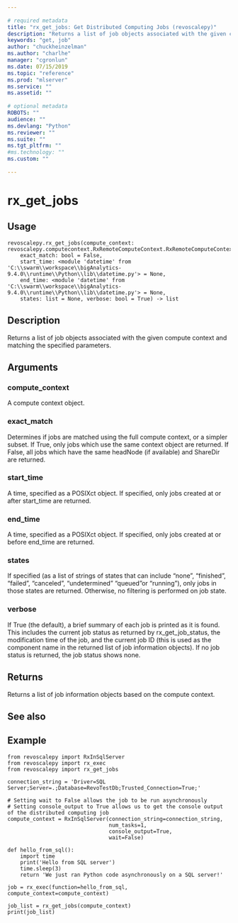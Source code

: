 ```yaml
--- 
 
# required metadata 
title: "rx_get_jobs: Get Distributed Computing Jobs (revoscalepy)" 
description: "Returns a list of job objects associated with the given compute context and matching the specified parameters." 
keywords: "get, job" 
author: "chuckheinzelman"
ms.author: "charlhe" 
manager: "cgronlun" 
ms.date: 07/15/2019
ms.topic: "reference" 
ms.prod: "mlserver" 
ms.service: "" 
ms.assetid: "" 
 
# optional metadata 
ROBOTS: "" 
audience: "" 
ms.devlang: "Python" 
ms.reviewer: "" 
ms.suite: "" 
ms.tgt_pltfrm: "" 
#ms.technology: "" 
ms.custom: "" 
 
---
```


# rx_get_jobs


 


## Usage



```
revoscalepy.rx_get_jobs(compute_context: revoscalepy.computecontext.RxRemoteComputeContext.RxRemoteComputeContext,
    exact_match: bool = False,
    start_time: <module 'datetime' from 'C:\\swarm\\workspace\\bigAnalytics-9.4.0\\runtime\\Python\\lib\\datetime.py'> = None,
    end_time: <module 'datetime' from 'C:\\swarm\\workspace\\bigAnalytics-9.4.0\\runtime\\Python\\lib\\datetime.py'> = None,
    states: list = None, verbose: bool = True) -> list
```





## Description

Returns a list of job objects associated with the given compute context and matching the specified parameters.


## Arguments


### compute_context

A compute context object.


### exact_match

Determines if jobs are matched using the full compute
context, or a simpler subset. If True, only jobs which use the same context
object are returned. If False, all jobs which have the same headNode (if
available) and ShareDir are returned.


### start_time

A time, specified as a POSIXct object. If specified, only
jobs created at or after start_time are returned.


### end_time

A time, specified as a POSIXct object. If specified, only
jobs created at or before end_time are returned.


### states

If specified (as a list of strings of states that can include
“none”, “finished”, “failed”, “canceled”, “undetermined” “queued”or
“running”), only jobs in those states are returned. Otherwise, no filtering
is performed on job state.


### verbose

If True (the default), a brief summary of each job is printed
as it is found. This includes the current job status as returned by
rx_get_job_status, the modification time of the job, and the current job ID
(this is used as the component name in the returned list of job information
objects). If no job status is returned, the job status shows none.


## Returns

Returns a list of job information objects based on the compute context.


## See also


## Example



```
from revoscalepy import RxInSqlServer
from revoscalepy import rx_exec
from revoscalepy import rx_get_jobs

connection_string = 'Driver=SQL Server;Server=.;Database=RevoTestDb;Trusted_Connection=True;'

# Setting wait to False allows the job to be run asynchronously
# Setting console_output to True allows us to get the console output of the distributed computing job
compute_context = RxInSqlServer(connection_string=connection_string,
                                num_tasks=1,
                                console_output=True,
                                wait=False)

def hello_from_sql():
    import time
    print('Hello from SQL server')
    time.sleep(3)
    return 'We just ran Python code asynchronously on a SQL server!'

job = rx_exec(function=hello_from_sql, compute_context=compute_context)

job_list = rx_get_jobs(compute_context)
print(job_list)
```

